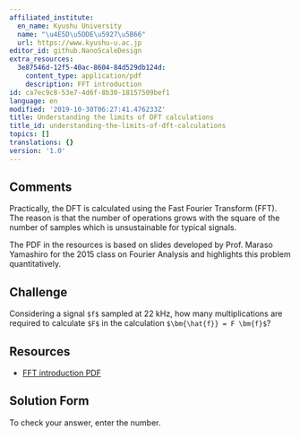 ```yaml
---
affiliated_institute:
  en_name: Kyushu University
  name: "\u4E5D\u5DDE\u5927\u5B66"
  url: https://www.kyushu-u.ac.jp
editor_id: github.NanoScaleDesign
extra_resources:
  3e87546d-12f5-40ac-8604-84d529db124d:
    content_type: application/pdf
    description: FFT introduction
id: ca7ec9c8-53e7-4d6f-8b30-18157509bef1
language: en
modified: '2019-10-30T06:27:41.476233Z'
title: Understanding the limits of DFT calculations
title_id: understanding-the-limits-of-dft-calculations
topics: []
translations: {}
version: '1.0'
---
```


## Comments
Practically, the DFT is calculated using the Fast Fourier Transform (FFT). The reason is that the number of operations grows with the square of the number of samples which is unsustainable for typical signals.

The PDF in the resources is based on slides developed by Prof. Maraso Yamashiro for the 2015 class on Fourier Analysis and highlights this problem quantitatively.

## Challenge
Considering a signal `$f$` sampled at 22 kHz, how many multiplications are required to calculate `$F$` in the calculation `$\bm{\hat{f}} = F \bm{f}$`?

## Resources
- [FFT introduction PDF](/api/v0/teachers/github.NanoScaleDesign/resources/public/3e87546d-12f5-40ac-8604-84d529db124d.pdf/3e87546d-12f5-40ac-8604-84d529db124d.pdf)


## Solution Form
To check your answer, enter the number.



